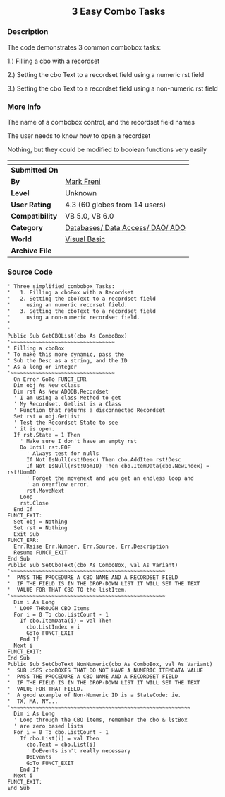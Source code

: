 ﻿<div align="center">

## 3 Easy Combo Tasks


</div>

### Description

The code demonstrates 3 common combobox tasks:

1.) Filling a cbo with a recordset

2.) Setting the cbo Text to a recordset field using a numeric rst field

3.) Setting the cbo Text to a recordset field using a non-numeric rst field
 
### More Info
 
The name of a combobox control, and the recordset field names

The user needs to know how to open a recordset

Nothing, but they could be modified to boolean functions very easily


<span>             |<span>
---                |---
**Submitted On**   |
**By**             |[Mark Freni](https://github.com/Planet-Source-Code/PSCIndex/blob/master/ByAuthor/mark-freni.md)
**Level**          |Unknown
**User Rating**    |4.3 (60 globes from 14 users)
**Compatibility**  |VB 5\.0, VB 6\.0
**Category**       |[Databases/ Data Access/ DAO/ ADO](https://github.com/Planet-Source-Code/PSCIndex/blob/master/ByCategory/databases-data-access-dao-ado__1-6.md)
**World**          |[Visual Basic](https://github.com/Planet-Source-Code/PSCIndex/blob/master/ByWorld/visual-basic.md)
**Archive File**   |[](https://github.com/Planet-Source-Code/mark-freni-3-easy-combo-tasks__1-2548/archive/master.zip)





### Source Code

```
' Three simplified combobox Tasks:
'	1. Filling a cboBox with a Recordset
' 	2. Setting the cboText to a recordset field
'	  using an numeric recorset field.
'	3. Setting the cboText to a recordset field
'	  using a non-numeric recordset field.
'
'
Public Sub GetCBOList(cbo As ComboBox)
'~~~~~~~~~~~~~~~~~~~~~~~~~~~~~~~~~
' Filling a cboBox
' To make this more dynamic, pass the
' Sub the Desc as a string, and the ID
' As a long or integer
'~~~~~~~~~~~~~~~~~~~~~~~~~~~~~~~~~
  On Error GoTo FUNCT_ERR
  Dim obj As New cClass
  Dim rst As New ADODB.Recordset
  ' I am using a class Method to get
  ' My Recordset. Getlist is a Class
  ' Function that returns a disconnected Recordset
  Set rst = obj.GetList
  ' Test the Recordset State to see
  ' it is open.
  If rst.State = 1 Then
	' Make sure I don't have an empty rst
    Do Until rst.EOF
      ' Always test for nulls
      If Not IsNull(rst!Desc) Then cbo.AddItem rst!Desc
      If Not IsNull(rst!UomID) Then cbo.ItemData(cbo.NewIndex) = rst!UomID
      ' Forget the movenext and you get an endless loop and
      ' an overflow error.
      rst.MoveNext
    Loop
    rst.Close
  End If
FUNCT_EXIT:
  Set obj = Nothing
  Set rst = Nothing
  Exit Sub
FUNCT_ERR:
  Err.Raise Err.Number, Err.Source, Err.Description
  Resume FUNCT_EXIT
End Sub
Public Sub SetCboText(cbo As ComboBox, val As Variant)
'~~~~~~~~~~~~~~~~~~~~~~~~~~~~~~~~~~~~~~~~~~~~~~~~~
'  PASS THE PROCEDURE A CBO NAME AND A RECORDSET FIELD
'  IF THE FIELD IS IN THE DROP-DOWN LIST IT WILL SET THE TEXT
'  VALUE FOR THAT CBO TO the listItem.
'~~~~~~~~~~~~~~~~~~~~~~~~~~~~~~~~~~~~~~~~~~~~~~~~~
  Dim i As Long
  ' LOOP THROUGH CBO Items
  For i = 0 To cbo.ListCount - 1
    If cbo.ItemData(i) = val Then
      cbo.ListIndex = i
      GoTo FUNCT_EXIT
    End If
  Next i
FUNCT_EXIT:
End Sub
Public Sub SetCboText_NonNumeric(cbo As ComboBox, val As Variant)
'  SUB USES cboBOXES THAT DO NOT HAVE A NUMERIC ITEMDATA VALUE
'  PASS THE PROCEDURE A CBO NAME AND A RECORDSET FIELD
'  IF THE FIELD IS IN THE DROP-DOWN LIST IT WILL SET THE TEXT
'  VALUE FOR THAT FIELD.
'  A good example of Non-Numeric ID is a StateCode: ie.
'  TX, MA, NY...
'~~~~~~~~~~~~~~~~~~~~~~~~~~~~~~~~~~~~~~~~~~~~~~~~~~~~~~~~~
  Dim i As Long
  ' Loop through the CBO items, remember the cbo & lstBox
  ' are zero based lists
  For i = 0 To cbo.ListCount - 1
    If cbo.List(i) = val Then
      cbo.Text = cbo.List(i)
      ' DoEvents isn't really necessary
      DoEvents
      GoTo FUNCT_EXIT
    End If
  Next i
FUNCT_EXIT:
End Sub
```

